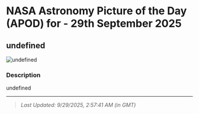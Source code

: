 
# NASA Astronomy Picture of the Day (APOD) for - 29th September 2025
## undefined

![undefined](undefined)

### Description
undefined

---
> _Last Updated: 9/29/2025, 2:57:41 AM (in GMT)_
